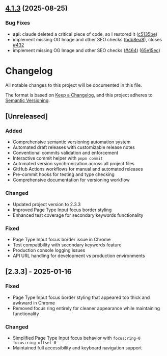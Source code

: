 ## [4.1.3](https://github.com/die-Manufaktur/AI-SEO-Copilot-for-Webflow/compare/v4.1.2...v4.1.3) (2025-08-25)

### Bug Fixes

* **api:** claude deleted a critical piece of code, so I restored it ([c5135be](https://github.com/die-Manufaktur/AI-SEO-Copilot-for-Webflow/commit/c5135be0609bdf40f5579a868befa0970398f149))
* implement missing OG Image and other SEO checks ([bdb8ea8](https://github.com/die-Manufaktur/AI-SEO-Copilot-for-Webflow/commit/bdb8ea8da50a9a75ade0a264df3dc14c0c94e248)), closes [#432](https://github.com/die-Manufaktur/AI-SEO-Copilot-for-Webflow/issues/432)
* implement missing OG Image and other SEO checks ([#464](https://github.com/die-Manufaktur/AI-SEO-Copilot-for-Webflow/issues/464)) ([65e15ec](https://github.com/die-Manufaktur/AI-SEO-Copilot-for-Webflow/commit/65e15ecd3093a607a9a210cb9f718089383b8249))

# Changelog

All notable changes to this project will be documented in this file.

The format is based on [Keep a Changelog](https://keepachangelog.com/en/1.0.0/),
and this project adheres to [Semantic Versioning](https://semver.org/spec/v2.0.0.html).

## [Unreleased]

### Added
- Comprehensive semantic versioning automation system
- Automated draft releases with customizable release notes
- Conventional commits validation and enforcement
- Interactive commit helper with `pnpm commit`
- Automated version synchronization across all project files
- GitHub Actions workflows for manual and automated releases
- Pre-commit hooks for testing and type checking
- Comprehensive documentation for versioning workflow

### Changed
- Updated project version to 2.3.3
- Improved Page Type Input focus border styling
- Enhanced test coverage for secondary keywords functionality

### Fixed
- Page Type Input focus border issue in Chrome
- Test compatibility with secondary keywords feature
- Production console logging issues
- API URL handling for development vs production environments

## [2.3.3] - 2025-01-16

### Fixed
- Page Type Input focus border styling that appeared too thick and awkward in Chrome
- Removed focus ring entirely for cleaner appearance while maintaining functionality

### Changed
- Simplified Page Type Input focus behavior with `focus:ring-0 focus:ring-offset-0`
- Maintained full accessibility and keyboard navigation support
